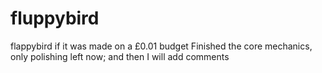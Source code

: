 # fluppybird
flappybird if it was made on a £0.01 budget
Finished the core mechanics, only polishing left now; 
and then I will add comments
